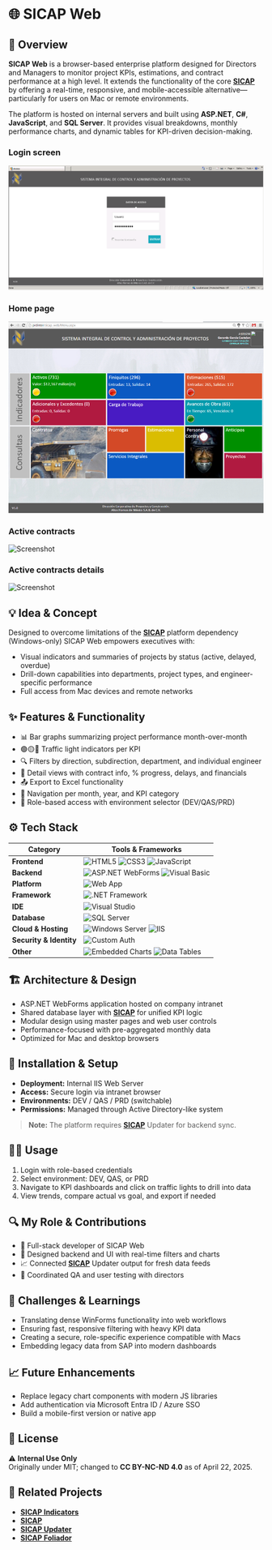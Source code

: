 # 🌐 SICAP Web

## 🧭 Overview
**SICAP Web** is a browser-based enterprise platform designed for Directors and Managers to monitor project KPIs, estimations, and contract performance at a high level. It extends the functionality of the core **[SICAP](https://github.com/HermiloOrtega/SICAP)** by offering a real-time, responsive, and mobile-accessible alternative—particularly for users on Mac or remote environments.

The platform is hosted on internal servers and built using **ASP.NET**, **C#**, **JavaScript**, and **SQL Server**. It provides visual breakdowns, monthly performance charts, and dynamic tables for KPI-driven decision-making.

### Login screen
![Screenshot](./assets/4.png)

### Home page
![Screenshot](./assets/1.png)

### Active contracts
![Screenshot](./assets/2.png)

### Active contracts details
![Screenshot](./assets/3.png)

## 💡 Idea & Concept
Designed to overcome limitations of the **[SICAP](https://github.com/HermiloOrtega/SICAP)** platform dependency (Windows-only)
SICAP Web empowers executives with:
- Visual indicators and summaries of projects by status (active, delayed, overdue)
- Drill-down capabilities into departments, project types, and engineer-specific performance
- Full access from Mac devices and remote networks

## ✨ Features & Functionality
- 📊 Bar graphs summarizing project performance month-over-month
- 🟢🟡🔴 Traffic light indicators per KPI
- 🔍 Filters by direction, subdirection, department, and individual engineer
- 🧾 Detail views with contract info, % progress, delays, and financials
- 📤 Export to Excel functionality
- 🧭 Navigation per month, year, and KPI category
- 🔐 Role-based access with environment selector (DEV/QAS/PRD)

## ⚙️ Tech Stack
| Category                | Tools & Frameworks |
|-------------------------|--------------------|
| **Frontend**            | ![HTML5](https://img.shields.io/badge/HTML5-E34F26?logo=html5&logoColor=white&style=for-the-badge) ![CSS3](https://img.shields.io/badge/CSS3-1572B6?logo=css3&logoColor=white&style=for-the-badge) ![JavaScript](https://img.shields.io/badge/JavaScript-F7DF1E?logo=javascript&logoColor=black&style=for-the-badge) |
| **Backend**             | ![ASP.NET WebForms](https://img.shields.io/badge/ASP.NET%20WebForms-512BD4?logo=.net&logoColor=white&style=for-the-badge) ![Visual Basic](https://img.shields.io/badge/Visual%20Basic-512BD4?logo=visualstudio&logoColor=white&style=for-the-badge) |
| **Platform**            | ![Web App](https://img.shields.io/badge/Windows%20App-0078D4?logo=windows&logoColor=white&style=for-the-badge) |
| **Framework**           | ![.NET Framework](https://img.shields.io/badge/.NET%20Framework-512BD4?logo=.net&logoColor=white&style=for-the-badge) |
| **IDE**                 | ![Visual Studio](https://img.shields.io/badge/Visual%20Studio-5C2D91?logo=visualstudio&logoColor=white&style=for-the-badge) |
| **Database**            | ![SQL Server](https://img.shields.io/badge/SQL%20Server-CC2927?logo=microsoft-sql-server&logoColor=white&style=for-the-badge) |
| **Cloud & Hosting** | ![Windows Server](https://img.shields.io/badge/Windows%20Server-0078D4?logo=windows&logoColor=white&style=for-the-badge) ![IIS](https://img.shields.io/badge/IIS-0078D7?logo=microsoft&logoColor=white&style=for-the-badge) |
| **Security & Identity** | ![Custom Auth](https://img.shields.io/badge/Custom%20Auth-000000?style=for-the-badge&logo=key&logoColor=white) |
| **Other**               | ![Embedded Charts](https://img.shields.io/badge/Embedded%20Charts-000000?logo=chartjs&logoColor=white&style=for-the-badge) ![Data Tables](https://img.shields.io/badge/Data%)

## 🏗 Architecture & Design
- ASP.NET WebForms application hosted on company intranet
- Shared database layer with **[SICAP](https://github.com/HermiloOrtega/SICAP)** for unified KPI logic
- Modular design using master pages and web user controls
- Performance-focused with pre-aggregated monthly data
- Optimized for Mac and desktop browsers

## 🚀 Installation & Setup
- **Deployment:** Internal IIS Web Server
- **Access:** Secure login via intranet browser
- **Environments:** DEV / QAS / PRD (switchable)
- **Permissions:** Managed through Active Directory-like system

> **Note:** The platform requires **[SICAP](https://github.com/HermiloOrtega/SICAP)** Updater for backend sync.

## 🧑‍💻 Usage
1. Login with role-based credentials
2. Select environment: DEV, QAS, or PRD
3. Navigate to KPI dashboards and click on traffic lights to drill into data
4. View trends, compare actual vs goal, and export if needed

## 🔍 My Role & Contributions
- 💼 Full-stack developer of SICAP Web
- 🧱 Designed backend and UI with real-time filters and charts
- 📈 Connected **[SICAP](https://github.com/HermiloOrtega/SICAP)** Updater output for fresh data feeds
- 🤝 Coordinated QA and user testing with directors

## 🧗 Challenges & Learnings
- Translating dense WinForms functionality into web workflows
- Ensuring fast, responsive filtering with heavy KPI data
- Creating a secure, role-specific experience compatible with Macs
- Embedding legacy data from SAP into modern dashboards

## 📈 Future Enhancements
- Replace legacy chart components with modern JS libraries
- Add authentication via Microsoft Entra ID / Azure SSO
- Build a mobile-first version or native app

## 🪪 License
⚠️ **Internal Use Only**  
Originally under MIT; changed to **CC BY-NC-ND 4.0** as of April 22, 2025.

## 🔗 Related Projects
- **[SICAP Indicators](https://github.com/HermiloOrtega/SICAP-Indicators)**
- **[SICAP](https://github.com/HermiloOrtega/SICAP)**
- **[SICAP Updater](https://github.com/HermiloOrtega/SICAP-Web-Updates)**
- **[SICAP Foliador](https://github.com/HermiloOrtega/SICAP-Folio-Manager)**
